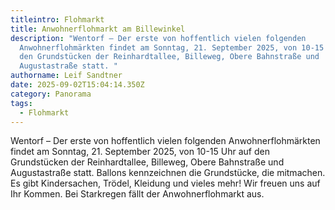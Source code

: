 ```yaml
---
titleintro: Flohmarkt
title: Anwohnerflohmarkt am Billewinkel
description: "Wentorf – Der erste von hoffentlich vielen folgenden
  Anwohnerflohmärkten findet am Sonntag, 21. September 2025, von 10-15 Uhr auf
  den Grundstücken der Reinhardtallee, Billeweg, Obere Bahnstraße und
  Augustastraße statt. "
authorname: Leif Sandtner
date: 2025-09-02T15:04:14.350Z
category: Panorama
tags:
  - Flohmarkt
---
```

Wentorf – Der erste von hoffentlich vielen folgenden Anwohnerflohmärkten findet am Sonntag, 21. September 2025, von 10-15 Uhr auf den Grundstücken der Reinhardtallee, Billeweg, Obere Bahnstraße und Augustastraße statt. Ballons kennzeichnen die Grundstücke, die mitmachen. Es gibt Kindersachen, Trödel, Kleidung und vieles mehr! Wir freuen uns auf Ihr Kommen. Bei Starkregen fällt der Anwohnerflohmarkt aus.